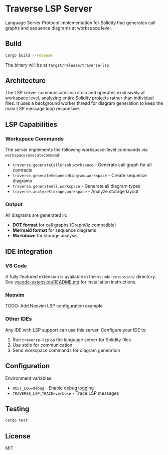 # Traverse LSP Server

Language Server Protocol implementation for Solidity that generates call graphs and sequence diagrams at workspace level.

## Build

```bash
cargo build --release
```

The binary will be at `target/release/traverse-lsp`

## Architecture

The LSP server communicates via stdio and operates exclusively at workspace level, analyzing entire Solidity projects rather than individual files. It uses a background worker thread for diagram generation to keep the main LSP message loop responsive.

## LSP Capabilities

### Workspace Commands

The server implements the following workspace-level commands via `workspace/executeCommand`:

- `traverse.generateCallGraph.workspace` - Generate call graph for all contracts
- `traverse.generateSequenceDiagram.workspace` - Create sequence diagrams  
- `traverse.generateAll.workspace` - Generate all diagram types
- `traverse.analyzeStorage.workspace` - Analyze storage layout

### Output

All diagrams are generated in:
- **DOT format** for call graphs (GraphViz compatible)
- **Mermaid format** for sequence diagrams
- **Markdown** for storage analysis

## IDE Integration

### VS Code

A fully-featured extension is available in the `vscode-extension/` directory. See [vscode-extension/README.md](../vscode-extension/README.md) for installation instructions.

### Neovim

TODO: Add Neovim LSP configuration example

### Other IDEs

Any IDE with LSP support can use this server. Configure your IDE to:
1. Run `traverse-lsp` as the language server for Solidity files
2. Use stdio for communication
3. Send workspace commands for diagram generation

## Configuration

Environment variables:
- `RUST_LOG=debug` - Enable debug logging
- `TRAVERSE_LSP_TRACE=verbose` - Trace LSP messages

## Testing

```bash
cargo test
```

## License

MIT